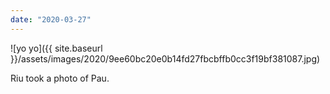 ```yaml
---
date: "2020-03-27"
---
```


![yo yo]({{ site.baseurl }}/assets/images/2020/9ee60bc20e0b14fd27fbcbffb0cc3f19bf381087.jpg)

Riu took a photo of Pau.
